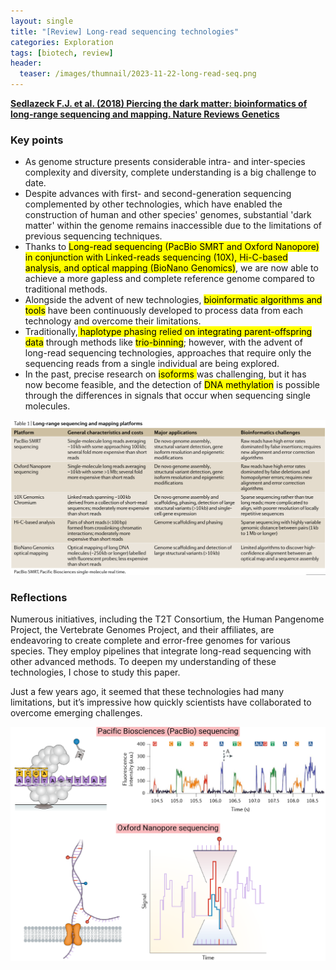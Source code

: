 ```yaml
---
layout: single
title: "[Review] Long-read sequencing technologies"
categories: Exploration
tags: [biotech, review]
header:
  teaser: /images/thumnail/2023-11-22-long-read-seq.png
---
```


[**Sedlazeck F.J. et al. (2018) Piercing the dark matter: bioinformatics of long-range sequencing and mapping. Nature Reviews Genetics**](https://www.nature.com/articles/s41576-018-0003-4)

### Key points

- As genome structure presents considerable intra- and inter-species complexity and diversity, complete understanding is a big challenge to date.
- Despite advances with first- and second-generation sequencing complemented by other technologies, which have enabled the construction of human and other species' genomes, substantial 'dark matter' within the genome remains inaccessible due to the limitations of previous sequencing techniques.
- Thanks to <mark>Long-read sequencing (PacBio SMRT and Oxford Nanopore) in conjunction with Linked-reads sequencing (10X), Hi-C-based analysis, and optical mapping (BioNano Genomics)</mark>, we are now able to achieve a more gapless and complete reference genome compared to traditional methods.
- Alongside the advent of new technologies, <mark>bioinformatic algorithms and tools</mark> have been continuously developed to process data from each technology and overcome their limitations.
- Traditionally,<mark> haplotype phasing relied on integrating parent-offspring data</mark> through methods like <mark>trio-binning</mark>; however, with the advent of long-read sequencing technologies, approaches that require only the sequencing reads from a single individual are being explored.
- In the past, precise research on <mark>isoforms </mark>was challenging, but it has now become feasible, and the detection of <mark>DNA methylation</mark> is possible through the differences in signals that occur when sequencing single molecules.

![2.png](../../images/2023-11-22-long-range-seq/37a27b68e1ca05c88d76dc237e5934ceee1ba53c.png)

### Reflections

Numerous initiatives, including the T2T Consortium, the Human Pangenome Project, the Vertebrate Genomes Project, and their affiliates, are endeavoring to create complete and error-free genomes for various species. They employ pipelines that integrate long-read sequencing with other advanced methods. To deepen my understanding of these technologies, I chose to study this paper.

Just a few years ago, it seemed that these technologies had many limitations, but it’s impressive how quickly scientists have collaborated to overcome emerging challenges.

![Untitled-1.png](../../images/2023-11-22-long-range-seq/0f003f8f2dcf347be646ba2c83463f6d3a1bb326.png)